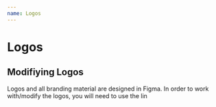 ```yaml
---
name: Logos
---
```


# Logos

## Modifiying Logos
Logos and all branding material are designed in Figma. In order to work with/modify the logos, you will need to use the lin
